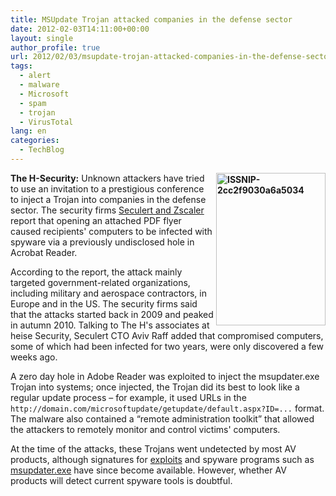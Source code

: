 ```yaml
---
title: MSUpdate Trojan attacked companies in the defense sector
date: 2012-02-03T14:11:00+00:00
layout: single
author_profile: true
url: 2012/02/03/msupdate-trojan-attacked-companies-in-the-defense-sector/
tags:
  - alert
  - malware
  - Microsoft
  - spam
  - trojan
  - VirusTotal
lang: en
categories: 
  - TechBlog
---
```

**[<img title="ISSNIP-2cc2f9030a6a5034" border="0" alt="ISSNIP-2cc2f9030a6a5034" align="right" src="http://lh6.ggpht.com/-9qBDYBZmsdA/Tyvj61rvRJI/AAAAAAAAEdo/Q27nI3-TZeU/ISSNIP-2cc2f9030a6a5034_thumb.png?imgmax=800" width="175" height="244" />](http://lh6.ggpht.com/-Fs3dVEQ-l8Y/TyvjLvSM_GI/AAAAAAAAEdg/RNQKL1AtxLk/s1600-h/ISSNIP-2cc2f9030a6a50342.png)The H-Security:** Unknown attackers have tried to use an invitation to a prestigious conference to inject a Trojan into companies in the defense sector. The security firms [Seculert and Zscaler](http://blog.seculert.com/2012/01/msupdater-trojan-and-conference-invite.html) report that opening an attached PDF flyer caused recipients' computers to be infected with spyware via a previously undisclosed hole in Acrobat Reader. 

According to the report, the attack mainly targeted government-related organizations, including military and aerospace contractors, in Europe and in the US. The security firms said that the attacks started back in 2009 and peaked in autumn 2010. Talking to The H's associates at heise Security, Seculert CTO Aviv Raff added that compromised computers, some of which had been infected for two years, were only discovered a few weeks ago. 

A zero day hole in Adobe Reader was exploited to inject the msupdater.exe Trojan into systems; once injected, the Trojan did its best to look like a regular update process – for example, it used URLs in the `http://domain.com/microsoftupdate/getupdate/default.aspx?ID=...` format. The malware also contained a “remote administration toolkit” that allowed the attackers to remotely monitor and control victims' computers. 

At the time of the attacks, these Trojans went undetected by most AV products, although signatures for [exploits](https://www.virustotal.com/file/daac83fc4af5c53068c4e5a29dadfdc5200e3b3fc2b491eebe0a4bc19ec9e3f2/analysis/1309613508/) and spyware programs such as [msupdater.exe](https://www.virustotal.com/file/043935374ce39637a4816d0a484d30bed1d3054bbe89625fbc22f83ef4cb3e04/analysis/1294546860/) have since become available. However, whether AV products will detect current spyware tools is doubtful.